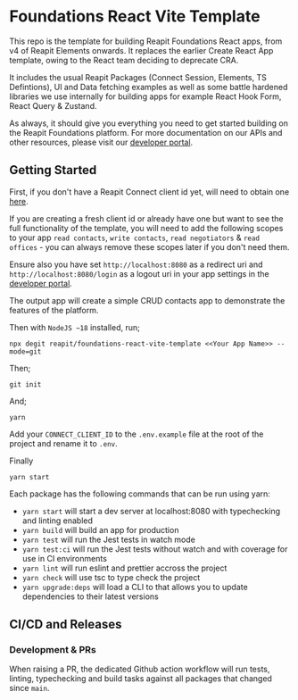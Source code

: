# Foundations React Vite Template

This repo is the template for building Reapit Foundations React apps, from v4 of Reapit Elements onwards. It replaces the earlier Create React App template, owing to the React team deciding to deprecate CRA.

It includes the usual Reapit Packages (Connect Session, Elements, TS Defintions), UI and Data fetching examples as well as some battle hardened libraries we use internally for building apps for example React Hook Form, React Query & Zustand.

As always, it should give you everything you need to get started building on the Reapit Foundations platform. For more documentation on our APIs and other resources, please visit our [developer portal](https://developers.reapit.cloud).

## Getting Started

First, if you don't have a Reapit Connect client id yet, will need to obtain one [here](https://developers.reapit.cloud/apps/new).

If you are creating a fresh client id or already have one but want to see the full functionality of the template, you will need to add the following scopes to your app `read contacts`, `write contacts`, `read negotiators` & `read offices` - you can always remove these scopes later if you don't need them.

Ensure also you have set `http://localhost:8080` as a redirect uri and `http://localhost:8080/login` as a logout uri in your app settings in the [developer portal](https://developers.reapit.cloud/apps).

The output app will create a simple CRUD contacts app to demonstrate the features of the platform.

Then with `NodeJS ~18` installed, run;

```
npx degit reapit/foundations-react-vite-template <<Your App Name>> --mode=git
```

Then;

```
git init
```

And;

```
yarn
```

Add your `CONNECT_CLIENT_ID` to the `.env.example` file at the root of the project and rename it to `.env`.

Finally

```
yarn start
```

Each package has the following commands that can be run using yarn:

- `yarn start` will start a dev server at localhost:8080 with typechecking and linting enabled
- `yarn build` will build an app for production
- `yarn test` will run the Jest tests in watch mode
- `yarn test:ci` will run the Jest tests without watch and with coverage for use in CI environments
- `yarn lint` will run eslint and prettier accross the project
- `yarn check` will use tsc to type check the project
- `yarn upgrade:deps` will load a CLI to that allows you to update dependencies to their latest versions

## CI/CD and Releases

### Development & PRs

When raising a PR, the dedicated Github action workflow will run tests, linting, typechecking and build tasks against all packages that changed since `main`.
